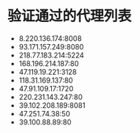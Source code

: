 # 验证通过的代理列表

 - 8.220.136.174:8008
 - 93.171.157.249:8080
 - 218.77.183.214:5224
 - 168.196.214.187:80
 - 47.119.19.221:3128
 - 118.31.169.137:80
 - 47.91.109.17:1720
 - 220.231.143.247:80
 - 39.102.208.189:8081
 - 47.251.74.38:50
 - 39.100.88.89:80
